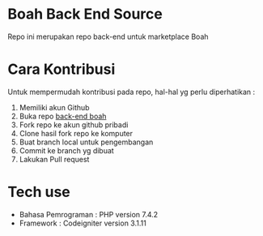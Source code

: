# Boah Back End Source

Repo ini merupakan repo back-end untuk marketplace Boah

# Cara Kontribusi

Untuk mempermudah kontribusi pada repo, hal-hal yg perlu diperhatikan :

1. Memiliki akun Github
2. Buka repo [back-end boah](https://github.com/rzak23/boah-back-end)
3. Fork repo ke akun github pribadi
4. Clone hasil fork repo ke komputer
5. Buat branch local untuk pengembangan
6. Commit ke branch yg dibuat
7. Lakukan Pull request

# Tech use

* Bahasa Pemrograman : PHP version 7.4.2
* Framework : Codeigniter version 3.1.11